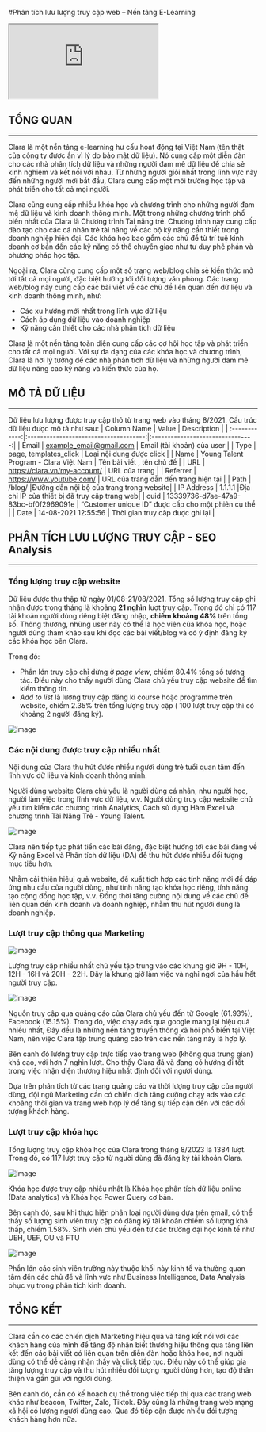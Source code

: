 #Phân tích lưu lượng truy cập web – Nền tảng E-Learning

<iframe src="https://www.youtube.com/">
</iframe>

## TỔNG QUAN 
***

Clara là một nền tảng e-learning hư cấu hoạt động tại Việt Nam (tên thật của công ty được ẩn vì lý do bảo mật dữ liệu). Nó cung cấp một diễn đàn cho các nhà phân tích dữ liệu và những người đam mê dữ liệu để chia sẻ kinh nghiệm và kết nối với nhau. Từ những người giỏi nhất trong lĩnh vực này đến những người mới bắt đầu, Clara cung cấp một môi trường học tập và phát triển cho tất cả mọi người.

Clara cũng cung cấp nhiều khóa học và chương trình cho những người đam mê dữ liệu và kinh doanh thông minh. Một trong những chương trình phổ biến nhất của Clara là Chương trình Tài năng trẻ. Chương trình này cung cấp đào tạo cho các cá nhân trẻ tài năng về các bộ kỹ năng cần thiết trong doanh nghiệp hiện đại. Các khóa học bao gồm các chủ đề từ trí tuệ kinh doanh cơ bản đến các kỹ năng có thể chuyển giao như tư duy phê phán và phương pháp học tập. 

Ngoài ra, Clara cũng cung cấp một số trang web/blog chia sẻ kiến thức mở tới tất cả mọi người, đặc biệt hướng tới đối tượng văn phòng. Các trang web/blog này cung cấp các bài viết về các chủ đề liên quan đến dữ liệu và kinh doanh thông minh, như:

* Các xu hướng mới nhất trong lĩnh vực dữ liệu
* Cách áp dụng dữ liệu vào doanh nghiệp
* Kỹ năng cần thiết cho các nhà phân tích dữ liệu

Clara là một nền tảng toàn diện cung cấp các cơ hội học tập và phát triển cho tất cả mọi người. Với sự đa dạng của các khóa học và chương trình, Clara là nơi lý tưởng để các nhà phân tích dữ liệu và những người đam mê dữ liệu nâng cao kỹ năng và kiến thức của họ.

## MÔ TẢ DỮ LIỆU
***
Dữ liệu lưu lượng được truy cập thô từ trang web vào tháng 8/2021. Cấu trúc dữ liệu được mô tả như sau:
|  Column Name  |                  Value                |               Description        |
| :------------:|:-------------------------------------:|:--------------------------------:|
|    Email      |       example_email@gmail.com         |  Email (tài khoản) của user |
|     Type      |         page, templates_click         |  Loại nội dung được click |
|     Name      | Young Talent Program - Clara Việt Nam |   Tên bài viết , tên chủ đề |
|    URL        |       https://clara.vn/my-account/    |  URL của trang   | 
|    Referrer   |        https://www.youtube.com/       | URL của trang dẫn đến trang hiện tại |
|    Path       |                /blog/                 |Đường dẫn nội bộ của trang trong website|
|    IP Address |                  1.1.1.1              |Địa chỉ IP của thiết bị đã truy cập trang web|
|     cuid      | 13339736-d7ae-47a9-83bc-bf0f2969091e  | “Customer unique ID” được cấp cho một phiên cụ thể |
|    Date       |          14-08-2021 12:55:56          | Thời gian truy câp được ghi lại   |


## PHÂN TÍCH LƯU LƯỢNG TRUY CẬP - SEO Analysis
***
### Tổng lượng truy cập website
Dữ liệu được thu thập từ ngày 01/08-21/08/2021. 
Tổng số lượng truy cập ghi nhận được trong tháng là khoảng **21 nghìn** lượt truy cập. Trong đó chỉ có 117 tài khoản người dùng riêng biệt đăng nhập, **chiếm khoảng 48%** trên tổng số. Thông thường, những user này có thể là học viên của khóa học, hoặc người dùng tham khảo sau khi đọc các bài viết/blog và có ý định đăng ký các khóa học bên Clara.

Trong đó:
- Phần lớn truy cập chỉ dừng ở *page view*, chiếm 80.4% tổng số tương tác. Điều này cho thấy người dùng Clara chủ yếu truy cập website để tìm kiếm thông tin.
- *Add to list* là lượng truy cập đăng kí course hoặc programme trên website, chiếm 2.35% trên tổng lượng truy cập ( 100 lượt truy cập thì có khoảng 2 người đăng ký).
  
![image](https://github.com/levythaoanh/SEO-Analysis---eLearning-website/assets/133214536/dd87dd53-27eb-4666-94a7-b9aaaad5fb18)

### Các nội dung được truy cập nhiều nhất
Nội dung của Clara thu hút được nhiều người dùng trẻ tuổi quan tâm đến lĩnh vực dữ liệu và kinh doanh thông minh.

Người dùng website Clara chủ yếu là người dùng cá nhân, như người học, người làm việc trong lĩnh vực dữ liệu, v.v. Người dùng truy cập website chủ yếu tìm kiếm các chương trình Analytics, Cách sử dụng Hàm Excel và chương trình Tài Năng Trẻ - Young Talent.

![image](https://github.com/levythaoanh/SEO-Analysis---eLearning-website/assets/133214536/1a9ef891-b0d7-4b16-b71a-8e3e62f34563)

Clara nên tiếp tục phát tiển các bài đăng, đặc biệt hướng tới các bài đăng về Kỹ năng Excel và Phân tích dữ liệu (DA) để thu hút được nhiều đối tượng mục tiêu hơn. 

Nhằm cải thiện hiêuj quả website, đề xuất tích hợp các tính năng mới để đáp ứng nhu cầu của người dùng, như tính năng tạo khóa học riêng, tính năng tạo cộng đồng học tập, v.v. Đồng thời tăng cường nội dung về các chủ đề liên quan đến kinh doanh và doanh nghiệp, nhằm thu hút người dùng là doanh nghiệp.

### Lượt truy cập thông qua Marketing

![image](https://github.com/levythaoanh/SEO-Analysis---eLearning-website/assets/133214536/ee5269ee-4859-4e35-bf91-8131bb0b41b7)

Lượng truy cập nhiều nhất chủ yếu tập trung vào các khung giờ 9H - 10H, 12H - 16H và 20H - 22H. Đây là khung giờ làm việc và nghỉ ngơi của hầu hết người truy cập. 

![image](https://github.com/levythaoanh/SEO-Analysis---eLearning-website/assets/133214536/a4a9c5c6-952e-422a-ac45-bd0aa11fb718)

Nguồn truy cập qua quảng cáo của Clara chủ yếu đến từ Google (61.93%), Facebook (15.15%). Trong đó, việc chạy ads qua google mang lại hiệu quả nhiều nhất, Đây đều là những nền tảng truyền thông xã hội phổ biến tại Việt Nam, nên việc Clara tập trung quảng cáo trên các nền tảng này là hợp lý.

Bên cạnh đó lượng truy cập trực tiếp vào trang web (không qua trung gian) khá cao, với hơn 7 nghìn lượt. Cho thấy Clara đã và đang có hướng đi tốt trong việc nhận diện thương hiệu nhất định đối với người dùng.

Dựa trên phân tích từ các trang quảng cáo và thời lượng truy cập của người dùng, đội ngũ Marketing cần có chiến dịch tăng cường chạy ads vào các khoảng thời gian và trang web hợp lý để tăng sự tiếp cận đến với các đối tượng khách hàng.

### Lượt truy cập khóa học
Tổng lượng truy cập khóa học của Clara trong tháng 8/2023 là 1384 lượt. Trong đó, có 117 lượt truy cập từ người dùng đã đăng ký tài khoản Clara.

![image](https://github.com/levythaoanh/SEO-Analysis---eLearning-website/assets/133214536/d4a15a7e-889e-43a1-950f-78fa63511e9e)

Khóa học được truy cập nhiều nhất là Khóa học phân tích dữ liệu online (Data analytics) và Khóa học Power Query cơ bản.

Bên cạnh đó, sau khi thực hiện phân loại người dùng dựa trên email, có thể thấy số lượng sinh viên truy cập có đăng ký tài khoản chiếm số lượng khá thấp, chiếm 1.58%. Sinh viên chủ yếu đến từ các trường đại học kinh tế như UEH, UEF, OU và FTU

![image](https://github.com/levythaoanh/SEO-Analysis---eLearning-website/assets/133214536/8efc8f26-fa40-45d9-ac2c-b8308ed085be)

Phần lớn các sinh viên trường này thuộc khối này kinh tế và thường quan tâm đến các chủ đề và lĩnh vực như Business Intelligence, Data Analysis phục vụ trong phân tích kinh doanh.

## TỔNG KẾT
***
Clara cần có các chiến dịch Marketing hiệu quả và tăng kết nối với các khách hàng của mình để tăng độ nhận biết thương hiệu thông qua tăng liên kết đến các bài viết có liên quan trên diễn đàn hoặc khóa học, nơi người dùng có thể dễ dàng nhận thấy và click tiếp tục. Điều này có thể giúp gia tăng lượng truy cập và thu hút nhiều đối tượng người dùng hơn, tạo độ thân thiện và gần gũi với người dùng.

Bên cạnh đó, cần có kế hoạch cụ thể trong việc tiếp thị qua các trang web khác như beacon, Twitter, Zalo, Tiktok. Đây cũng là những trang web mạng xã hội có lượng người dùng cao. Qua đó tiếp cận được nhiều đói tượng khách hàng hơn nữa. 
